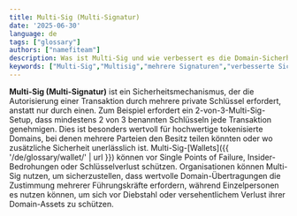 ```yaml
---
title: Multi-Sig (Multi-Signatur)
date: '2025-06-30'
language: de
tags: ["glossary"]
authors: ["namefiteam"]
description: Was ist Multi-Sig und wie verbessert es die Domain-Sicherheit?
keywords: ["Multi-Sig","Multisig","mehrere Signaturen","verbesserte Sicherheit","geteilte Verwahrung"]
---
```



**Multi-Sig (Multi-Signatur)** ist ein Sicherheitsmechanismus, der die Autorisierung einer Transaktion durch mehrere private Schlüssel erfordert, anstatt nur durch einen. Zum Beispiel erfordert ein 2-von-3-Multi-Sig-Setup, dass mindestens 2 von 3 benannten Schlüsseln jede Transaktion genehmigen. Dies ist besonders wertvoll für hochwertige tokenisierte Domains, bei denen mehrere Parteien den Besitz teilen könnten oder wo zusätzliche Sicherheit unerlässlich ist. Multi-Sig-[Wallets]({{ '/de/glossary/wallet/' | url }}) können vor Single Points of Failure, Insider-Bedrohungen oder Schlüsselverlust schützen. Organisationen können Multi-Sig nutzen, um sicherzustellen, dass wertvolle Domain-Übertragungen die Zustimmung mehrerer Führungskräfte erfordern, während Einzelpersonen es nutzen können, um sich vor Diebstahl oder versehentlichem Verlust ihrer Domain-Assets zu schützen.